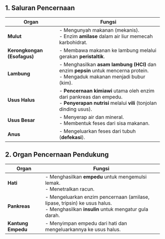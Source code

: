 ## **1. Saluran Pencernaan**

|**Organ**|**Fungsi**|
|---|---|
|**Mulut**|- Mengunyah makanan (mekanis).  <br>- Enzim **amilase** dalam air liur memecah karbohidrat.|
|**Kerongkongan (Esofagus)**|- Membawa makanan ke lambung melalui gerakan **peristaltik**.|
|**Lambung**|- Menghasilkan **asam lambung (HCl)** dan enzim **pepsin** untuk mencerna protein.  <br>- Mengaduk makanan menjadi bubur (kim).|
|**Usus Halus**|- **Pencernaan kimiawi** utama oleh enzim dari pankreas dan empedu.  <br>- **Penyerapan nutrisi** melalui **vili** (tonjolan dinding usus).|
|**Usus Besar**|- Menyerap air dan mineral.  <br>- Membentuk feses dari sisa makanan.|
|**Anus**|- Mengeluarkan feses dari tubuh (**defekasi**).|
## **2. Organ Pencernaan Pendukung**

|**Organ**|**Fungsi**|
|---|---|
|**Hati**|- Menghasilkan **empedu** untuk mengemulsi lemak.  <br>- Menetralkan racun.|
|**Pankreas**|- Mengeluarkan enzim pencernaan (amilase, lipase, tripsin) ke usus halus.  <br>- Menghasilkan **insulin** untuk mengatur gula darah.|
|**Kantung Empedu**|- Menyimpan empedu dari hati dan mengeluarkannya ke usus halus.|